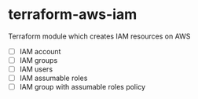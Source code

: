 # terraform-aws-iam
Terraform module which creates IAM resources on AWS

- [ ] IAM account
- [ ] IAM groups
- [ ] IAM users
- [ ] IAM assumable roles
- [ ] IAM group with assumable roles policy

